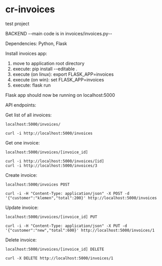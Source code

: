 # cr-invoices
test project

BACKEND
--main code is in invoices/invoices.py--

Dependencies:
  Python, Flask
  

Install invoices app:
  1. move to application root directory
  2. execute: pip install --editable .
  3. execute (on linux): export FLASK_APP=invoices
  3. execute (on win): set FLASK_APP=invoices
  4. execute: flask run

Flask app should now be running on localhost:5000



API endpoints:

Get list of all invoices:

    localhost:5000/invoices/

    curl -i http://localhost:5000/invoices

Get one invoice:

    localhost:5000/invoices/[invoice_id]

    curl -i http://localhost:5000/invoices/[id]
    curl -i http://localhost:5000/invoices/3

Create invoice:

    localhost:5000/invoices POST

    curl -i -H "Content-Type: application/json" -X POST -d '{"customer":"klemen","total":200}' http://localhost:5000/invoices 

Update invoice:

    localhost:5000/invoices/[invoice_id] PUT

    curl -i -H "Content-Type: application/json" -X PUT -d '{"customer":"new","total":600}' http://localhost:5000/invoices/1

Delete invoice:

    localhost:5000/invoices/[invoice_id] DELETE

    curl -X DELETE http://localhost:5000/invoices/1




